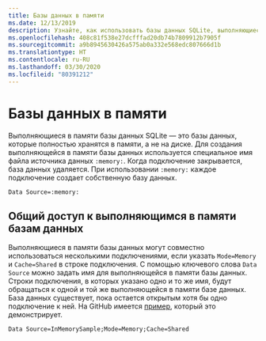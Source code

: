```yaml
---
title: Базы данных в памяти
ms.date: 12/13/2019
description: Узнайте, как использовать базы данных SQLite, выполняющиеся в памяти.
ms.openlocfilehash: 408c81f538e27dcfffad20db74b7809912b7905f
ms.sourcegitcommit: a9b8945630426a575ab0a332e568edc807666d1b
ms.translationtype: HT
ms.contentlocale: ru-RU
ms.lasthandoff: 03/30/2020
ms.locfileid: "80391212"
---
```

# <a name="in-memory-databases"></a>Базы данных в памяти

Выполняющиеся в памяти базы данных SQLite — это базы данных, которые полностью хранятся в памяти, а не на диске. Для создания выполняющейся в памяти базы данных используется специальное имя файла источника данных `:memory:`. Когда подключение закрывается, база данных удаляется. При использовании `:memory:` каждое подключение создает собственную базу данных.

```ConnectionString
Data Source=:memory:
```

## <a name="shareable-in-memory-databases"></a>Общий доступ к выполняющимся в памяти базам данных

Выполняющиеся в памяти базы данных могут совместно использоваться несколькими подключениями, если указать `Mode=Memory` и `Cache=Shared` в строке подключения. С помощью ключевого слова `Data Source` можно задать имя для выполняющейся в памяти базы данных. Строки подключения, в которых указано одно и то же имя, будут обращаться к одной и той же выполняющейся в памяти базе данных. База данных существует, пока остается открытым хотя бы одно подключение к ней. На GitHub имеется [пример](https://github.com/dotnet/docs/blob/master/samples/snippets/standard/data/sqlite/InMemorySample/Program.cs), который это демонстрирует.

```ConnectionString
Data Source=InMemorySample;Mode=Memory;Cache=Shared
```
